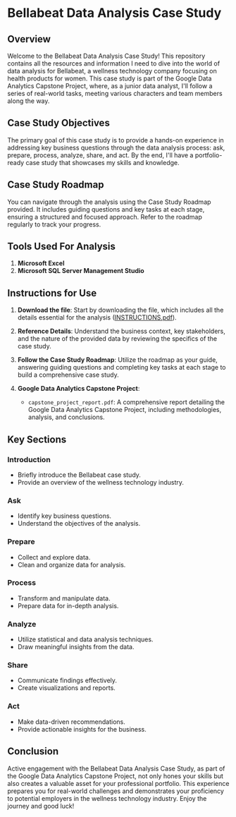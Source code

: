 # Bellabeat Data Analysis Case Study

## Overview
Welcome to the Bellabeat Data Analysis Case Study! This repository contains all the resources and information I need to dive into the world of data analysis for Bellabeat, a wellness technology company focusing on health products for women. This case study is part of the Google Data Analytics Capstone Project, where, as a junior data analyst, I'll follow a series of real-world tasks, meeting various characters and team members along the way.

## Case Study Objectives
The primary goal of this case study is to provide a hands-on experience in addressing key business questions through the data analysis process: ask, prepare, process, analyze, share, and act. By the end, I'll have a portfolio-ready case study that showcases my skills and knowledge.

## Case Study Roadmap
You can navigate through the analysis using the Case Study Roadmap provided. It includes guiding questions and key tasks at each stage, ensuring a structured and focused approach. Refer to the roadmap regularly to track your progress.

## Tools Used For Analysis
1. **Microsoft Excel**
2. **Microsoft SQL Server Management Studio**

## Instructions for Use
1. **Download the file**: Start by downloading the file, which includes all the details essential for the analysis ([INSTRUCTIONS.pdf](https://github.com/AshishLakkapatri/BellaBeat---Google-Data-Analytics-Capstone-Project/files/13941449/INSTRUCTIONS.pdf)).

2. **Reference Details**: Understand the business context, key stakeholders, and the nature of the provided data by reviewing the specifics of the case study.

3. **Follow the Case Study Roadmap**: Utilize the roadmap as your guide, answering guiding questions and completing key tasks at each stage to build a comprehensive case study.
     
4. **Google Data Analytics Capstone Project**:
   - `capstone_project_report.pdf`: A comprehensive report detailing the Google Data Analytics Capstone Project, including methodologies, analysis, and conclusions.

## Key Sections

### Introduction
- Briefly introduce the Bellabeat case study.
- Provide an overview of the wellness technology industry.

### Ask
- Identify key business questions.
- Understand the objectives of the analysis.

### Prepare
- Collect and explore data.
- Clean and organize data for analysis.

### Process
- Transform and manipulate data.
- Prepare data for in-depth analysis.

### Analyze
- Utilize statistical and data analysis techniques.
- Draw meaningful insights from the data.

### Share
- Communicate findings effectively.
- Create visualizations and reports.

### Act
- Make data-driven recommendations.
- Provide actionable insights for the business.

## Conclusion
Active engagement with the Bellabeat Data Analysis Case Study, as part of the Google Data Analytics Capstone Project, not only hones your skills but also creates a valuable asset for your professional portfolio. This experience prepares you for real-world challenges and demonstrates your proficiency to potential employers in the wellness technology industry. Enjoy the journey and good luck!

